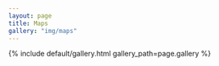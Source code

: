 ```yaml
---
layout: page
title: Maps
gallery: "img/maps"
---
```


{% include default/gallery.html gallery_path=page.gallery %}
